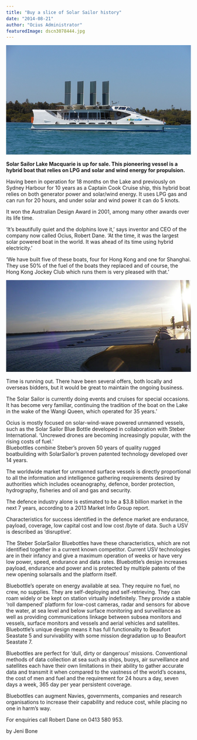 ```yaml
---
title: "Buy a slice of Solar Sailor history"
date: "2014-08-21"
author: "Ocius Administrator"
featuredImage: dscn3078444.jpg
---
```


![Solar Sailor Lake Macquarie](./dscn3078444.jpg)

**Solar Sailor Lake Macquarie is up for sale. This pioneering vessel is a hybrid boat that relies on LPG and solar and wind energy for propulsion.**

Having been in operation for 18 months on the Lake and previously on Sydney Harbour for 10 years as a Captain Cook Cruise ship, this hybrid boat relies on both generator power and solar/wind energy. It uses LPG gas and can run for 20 hours, and under solar and wind power it can do 5 knots.

It won the Australian Design Award in 2001, among many other awards over its life time.

‘It’s beautifully quiet and the dolphins love it,’ says inventor and CEO of the company now called Ocius, Robert Dane. ‘At the time, it was the largest solar powered boat in the world. It was ahead of its time using hybrid electricity.’

‘We have built five of these boats, four for Hong Kong and one for Shanghai. They use 50% of the fuel of the boats they replaced and of course, the Hong Kong Jockey Club which runs them is very pleased with that.’

![Inline](./inline.jpg)

Time is running out. There have been several offers, both locally and overseas bidders, but it would be great to maintain the ongoing business.

The Solar Sailor is currently doing events and cruises for special occasions. It has become very familiar, continuing the tradition of the boat on the Lake in the wake of the Wangi Queen, which operated for 35 years.’

Ocius is mostly focused on solar-wind-wave powered unmanned vessels, such as the Solar Sailor Blue Bottle developed in collaboration with Steber International. ‘Uncrewed drones are becoming increasingly popular, with the rising costs of fuel.’  
Bluebottles combine Steber’s proven 50 years of quality rugged boatbuilding with SolarSailor’s proven patented technology developed over 14 years.

The worldwide market for unmanned surface vessels is directly proportional to all the information and intelligence gathering requirements desired by authorities which includes oceanography, defence, border protection, hydrography, fisheries and oil and gas and security.

The defence industry alone is estimated to be a $3.8 billion market in the next 7 years, according to a 2013 Market Info Group report.

Characteristics for success identified in the defence market are endurance, payload, coverage, low capital cost and low cost /byte of data. Such a USV is described as ‘disruptive’.

The Steber SolarSailor Bluebottles have these characteristics, which are not identified together in a current known competitor. Current USV technologies are in their infancy and give a maximum operation of weeks or have very low power, speed, endurance and data rates. Bluebottle’s design increases payload, endurance and power and is protected by multiple patents of the new opening solarsails and the platform itself.

Bluebottle’s operate on energy available at sea. They require no fuel, no crew, no supplies. They are self-deploying and self-retrieving. They can roam widely or be kept on station virtually indefinitely. They provide a stable ‘roll dampened’ platform for low-cost cameras, radar and sensors for above the water, at sea level and below surface monitoring and surveillance as well as providing communications linkage between subsea monitors and vessels, surface monitors and vessels and aerial vehicles and satellites. Bluebottle’s unique design means it has full functionality to Beaufort Seastate 5 and survivability with some mission degradation up to Beaufort Seastate 7.

Bluebottles are perfect for ‘dull, dirty or dangerous’ missions. Conventional methods of data collection at sea such as ships, buoys, air surveillance and satellites each have their own limitations in their ability to gather accurate data and transmit it when compared to the vastness of the world’s oceans, the cost of men and fuel and the requirement for 24 hours a day, seven days a week, 365 day per year persistent coverage.

Bluebottles can augment Navies, governments, companies and research organisations to increase their capability and reduce cost, while placing no one in harm’s way.

For enquiries call Robert Dane on 0413 580 953.

by Jeni Bone
